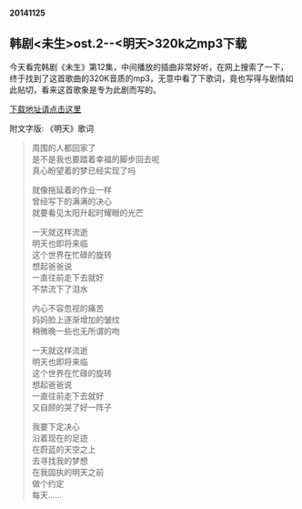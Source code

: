 #### 20141125
## 韩剧<未生>ost.2--<明天>320k之mp3下载

今天看完韩剧《未生》第12集，中间播放的插曲非常好听，在网上搜索了一下，终于找到了这首歌曲的320K音质的mp3，无意中看了下歌词，竟也写得与剧情如此贴切，看来这首歌象是专为此剧而写的。

[下载地址请点击这里](http://pan.baidu.com/s/1bnfFNsF "未生OST2-明天-mp3-320k")

附文字版: 《明天》歌词

>周围的人都回家了  
>是不是我也要踏着幸福的脚步回去呢  
>真心盼望着的梦已经实现了吗  
>
>就像拖延着的作业一样  
>曾经写下的满满的决心  
>就要看见太阳升起时耀眼的光芒  
>
>一天就这样流逝  
>明天也即将来临  
>这个世界在忙碌的旋转  
>想起爸爸说  
>一直往前走下去就好  
>不禁流下了泪水  
>
>内心不容忽视的痛苦  
>妈妈脸上逐渐增加的皱纹  
>稍微晚一些也无所谓的吻  
>
>一天就这样流逝  
>明天也即将来临  
>这个世界在忙碌的旋转  
>想起爸爸说  
>一直往前走下去就好  
>又自顾的哭了好一阵子  
>
>我要下定决心  
>沿着现在的足迹  
>在蔚蓝的天空之上  
>去寻找我的梦想  
在我固执的明天之前  
做个约定  
每天……
